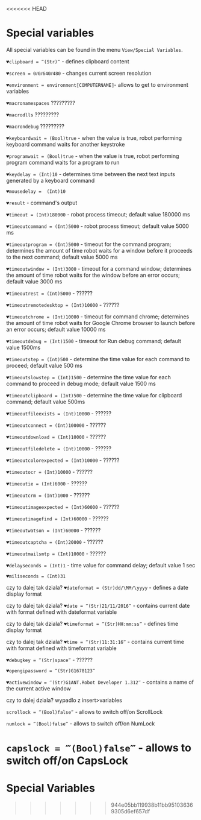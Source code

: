 <<<<<<< HEAD
# Special variables

All special variables can be found in the menu `View/Special Variables`.

`♥clipboard = ‴(Str)‴` - defines clipboard content

`♥screen = 0⫽0⫽640⫽480` - changes current screen resolution

`♥environment = environment⟦COMPUTERNAME⟧`- allows to get to environment variables

`♥macronamespaces` ?????????

`♥macrodlls` ?????????

`♥macrondebug` ?????????

`♥keyboardwait = (Bool)true` - when the value is true, robot performing keyboard command waits for another keystroke

`♥programwait = (Bool)true` - when the value is true, robot performing program command waits for a program to run

`♥keydelay = (Int)10` - determines time between the next text inputs generated by a keyboard command

`♥mousedelay =  (Int)10`

`♥result` - command's output

`♥timeout = (Int)180000` - robot process timeout; default value 180000 ms

`♥timeoutcommand = (Int)5000` - robot process timeout; default value 5000 ms

`♥timeoutprogram = (Int)5000` - timeout for the command program; determines the amount of time robot waits for a window before it proceeds to the next command; default value 5000 ms

`♥timeoutwindow = (Int)3000` - timeout for a command window; determines the amount of time robot waits for the window before an error occurs; default value 3000 ms

`♥timeoutrest = (Int)5000` - ??????

`♥timeoutremotedesktop = (Int)10000` - ??????

`♥timeoutchrome = (Int)10000` - timeout for command chrome; determines the amount of time robot waits for Google Chrome browser to launch before an error occurs; default value 10000 ms

`♥timeoutdebug = (Int)1500` - timeout for Run debug command; default value 1500ms

`♥timeoutstep = (Int)500` - determine the time value for each command to proceed; default value 500 ms

`♥timeoutslowstep = (Int)1500` - determine the time value for each command to proceed in debug mode; default value 1500 ms

`♥timeoutclipboard = (Int)500` - determine the time value for clipboard command; default value 500ms

`♥timeoutfileexists = (Int)10000` - ??????

`♥timeoutconnect = (Int)100000` - ??????

`♥timeoutdownload = (Int)10000` - ??????

`♥timeoutfiledelete = (Int)10000` - ??????

`♥timeoutcolorexpected = (Int)10000` - ??????

`♥timeoutocr = (Int)10000` - ??????

`♥timeoutie = (Int)6000` - ??????

`♥timeoutcrm = (Int)1000` - ??????

`♥timeoutimageexpected = (Int)60000` - ??????

`♥timeoutimagefind = (Int)60000` - ??????

`♥timeoutwatson = (Int)60000` - ??????

`♥timeoutcaptcha = (Int)20000` - ??????

`♥timeoutmailsmtp = (Int)10000` - ??????

`♥delayseconds = (Int)1` - time value for command delay; default value 1 sec

`♥miliseconds = (Int)31`

 czy to dalej tak dziala? `♥dateformat = (Str)dd/\MM/\yyyy` - defines a date display format

 czy to dalej tak dziala? `♥date = ‴(Str)21/11/2016‴` - contains current date with format defined with dateformat variable

 czy to dalej tak dziala? `♥timeformat = ‴(Str)HH:mm:ss‴` - defines time display format

 czy to dalej tak dziala? `♥time = ‴(Str)11:31:16‴` - contains current time with format defined with timeformat variable

`♥debugkey = ‴(Str)space‴` - ??????

`♥opengipassword = ‴(Str)G1678123‴ `

`♥activewindow = ‴(Str)G1ANT.Robot Developer 1.312‴` - contains a name of the current active window











 



czy to dalej dziala? wypadlo z insert&gt;variables


`scrollock = ‴(Bool)false‴` - allows to switch off/on ScrollLock

`numlock = ‴(Bool)false‴` - allows to switch off/on NumLock

`capslock = ‴(Bool)false‴` - allows to switch off/on CapsLock
=======
# Special Variables

>>>>>>> 944e05bb119938b11bb951036369305d6ef657df
